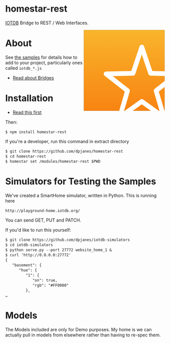 # homestar-rest
[IOTDB](https://github.com/dpjanes/node-iotdb) Bridge to REST / Web Interfaces.

<img src="https://raw.githubusercontent.com/dpjanes/iotdb-homestar/master/docs/HomeStar.png" align="right" />

# About

See <a href="samples/">the samples</a> for details how to add to your project,
particularly ones called <code>iotdb\_\*.js</code>

* [Read about Bridges](https://github.com/dpjanes/node-iotdb/blob/master/docs/bridges.md)

# Installation

* [Read this first](https://github.com/dpjanes/node-iotdb/blob/master/docs/install.md)

Then:

    $ npm install homestar-rest

If you're a developer, run this command in extract directory

    $ git clone https://github.com/dpjanes/homestar-rest
    $ cd homestar-rest
    $ homestar set /modules/homestar-rest $PWD

# Simulators for Testing the Samples

We've created a SmartHome simulator, written in Python. 
This is running here

    http://playground-home.iotdb.org/

You can send GET, PUT and PATCH.

If you'd like to run this yourself:

    $ git clone https://github.com/dpjanes/iotdb-simulators
    $ cd iotdb-simulators
    $ python serve.py --port 27772 website_home_1 &
    $ curl 'http://0.0.0.0:27772'
    {
       "basement": {
          "hue": {
             "1": {
                "on": true, 
                "rgb": "#FF0000"
             }, 
    …

# Models

The Models included are only for Demo purposes. 
My home is we can actually pull in models from
elsewhere rather than having to re-spec them.
